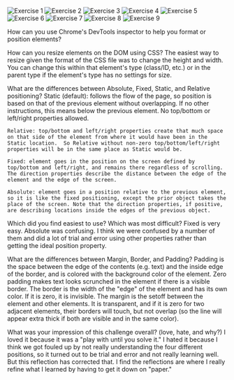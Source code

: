 ![Exercise 1](imgs/MP3-4R3-1)
![Exercise 2](imgs/MP3-4R3-2)
![Exercise 3](imgs/MP3-4R3-3)
![Exercise 4](imgs/MP3-4R3-4)
![Exercise 5](imgs/MP3-4R3-5)
![Exercise 6](imgs/MP3-4R3-6)
![Exercise 7](imgs/MP3-4R3-7)
![Exercise 8](imgs/MP3-4R3-8)
![Exercise 9](imgs/MP3-4R3-9)

How can you use Chrome's DevTools inspector to help you format or position elements?




How can you resize elements on the DOM using CSS?
	The easiest way to resize given the format of the CSS file was to change the height and width. You can change this within that element's type (class/ID, etc.) or in the parent type if the element's type has no settings for size.

What are the differences between Absolute, Fixed, Static, and Relative positioning?
	Static (default): follows the flow of the page, so position is based on that of the previous element without overlapping.  If no other instructions, this means below the previous element.  No top/bottom or left/right properties allowed.

	Relative: top/bottom and left/right properties create that much space on that side of the element from where it would have been in the Static location.  So Relative without non-zero top/bottom/left/right properties will be in the same place as Static would be. 

	Fixed: element goes in the position on the screen defined by top/bottom and left/right, and remains there regardless of scrolling. The direction properties describe the distance between the edge of the element and the edge of the screen.

	Absolute: element goes in a position relative to the previous element, so it is like the fixed positioning, except the prior object takes the place of the screen. Note that the direction properties, if positive, are describing locations inside the edges of the previous object.

Which did you find easiest to use? Which was most difficult?
	Fixed is very easy. Absolute was confusing. I think we were confused by a number of them and did a lot of trial and error using other properties rather than getting the ideal position property.

What are the differences between Margin, Border, and Padding?
	Padding is the space between the edge of the contents (e.g. text) and the inside edge of the border, and is colored with the background color of the element. Zero padding makes text looks scrunched in the element if there is a visible border. The border is the width of the "edge" of the element and has its own color.  If it is zero, it is invisible. The margin is the setoff between the element and other elements. It is transparent, and if it is zero for two adjacent elements, their borders will touch, but not overlap (so the line will appear extra thick if both are visible and in the same color).

What was your impression of this challenge overall? (love, hate, and why?)
	I loved it because it was a "play with until you solve it."
	I hated it because I think we got fouled up by not really understanding the four different positions, so it turned out to be trial and error and not really learning well. But this reflection has corrected that. I find the reflections are where I really refine what I learned by having to get it down on "paper."